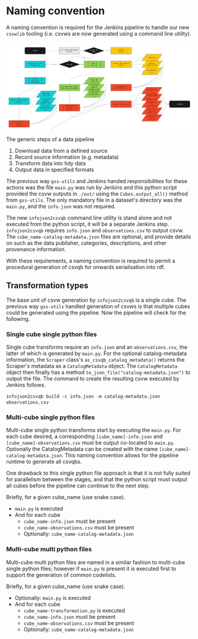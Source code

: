 # Naming convention
A naming convention is required for the Jenkins pipeline to handle our new `csvwlib` tooling (i.e. csvws are now generated using a command line utility).

![A flowchart of the pipeline](.images/csvwlib_pipeline.jpg "csvwlib pipeline")

The generic steps of a data pipeline
1. Download data from a defined source
2. Record source information (e.g. metadata)
3. Transform data into tidy data
4. Output data in specified formats

The previous way `gss-utils` and Jenkins handed responsibilities for these actions was the file `main.py` was run by Jenkins and this python script provided the csvw outputs in `./out/` using the `Cubes.output_all()` method from `gss-utils`. The only mandatory file in a dataset's directory was the `main.py`, and the `info.json` was not required.

The new `infojson2csvqb` command line utility is stand alone and not executed from the python script, it will be a separate Jenkins step. `infojson2csvqb` requires `info.json` and `observations.csv` to output csvw. The `cube_name-catalog-metadata.json` files are optional, and provide details on such as the data publisher, categories, descriptions, and other provenance information.

With these requirements, a naming convention is required to permit a procedural generation of csvqb for onwards serialisation into rdf.

## Transformation types
The base unit of csvw generation by `infojson2csvqb` is a single cube. The previous way `gss-utils` handled generation of csvws is that multiple cubes could be generated using the pipeline. Now the pipeline will check for the following.

### Single cube single python files
Single cube transforms require an `info.json` and an `observations.csv`, the latter of which is generated by `main.py`. For the optional catalog-metadata information, the `Scraper` class's `as_csvqb_catalog_metadata()` returns the Scraper's metadata as a `CatalogMetadata` object. The `CatalogMetadata` object then finally has a method `to_json_file("catalog-metadata.json")` to output the file. The command to create the resulting csvw executed by Jenkins follows.

```
infojson2csvqb build -c info.json -m catalog-metadata.json observations.csv
```

### Multi-cube single python files
Multi-cube single python transforms start by executing the `main.py`. For each cube desired, a corresponding `[cube_name]-info.json` and `[cube_name]-observations.csv` must be output co-located to `main.py`. Optionally the CatalogMetadata can be created with the name `[cube_name]-catalog-metadata.json`. This naming convention allows for the pipeline runtime to generate all csvqbs.

One drawback to this single python file approach is that it is not fully suited for parallelism between the stages, and that the python script must output all cubes before the pipeline can continue to the next step.

Briefly, for a given cube_name (use snake case).
* `main.py` is executed
* And for each cube
  * `cube_name-info.json` must be present
  * `cube_name-observations.csv` must be present
  * Optionally: `cube_name-catalog-metadata.json`

### Multi-cube multi python files
Multi-cube multi python files are named in a similar fashion to multi-cube single python files; however if `main.py` is present it is executed first to support the generation of common codelists.

Briefly, for a given cube_name (use snake case).
* Optionally: `main.py` is executed
* And for each cube
  * `cube_name-transformation.py` is executed
  * `cube_name-info.json` must be present
  * `cube_name-observations.csv` must be present
  * Optionally: `cube_name-catalog-metadata.json`